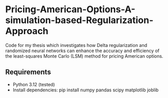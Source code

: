 # Pricing-American-Options-A-simulation-based-Regularization-Approach
Code for my thesis which investigates how Delta regularization and randomized neural networks can enhance the accuracy and efficiency of the least-squares Monte Carlo (LSM) method for pricing American options.

## Requirements

- Python 3.12 (tested)  
- Install dependencies:
  pip install numpy pandas scipy matplotlib joblib
